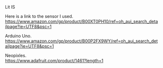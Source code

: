 Lit IS

Here is a link to the sensor I used.
<br>
https://www.amazon.com/gp/product/B00XT0PH10/ref=oh_aui_search_detailpage?ie=UTF8&psc=1

Arduino Uno.
<br>
https://www.amazon.com/gp/product/B00P2FX9WY/ref=oh_aui_search_detailpage?ie=UTF8&psc=1

Neopixles.
<br>
https://www.adafruit.com/product/1461?length=1
